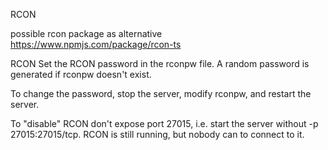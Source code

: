
RCON

possible rcon package as alternative
https://www.npmjs.com/package/rcon-ts

RCON
Set the RCON password in the rconpw file. A random password is generated if rconpw doesn't exist.

To change the password, stop the server, modify rconpw, and restart the server.

To "disable" RCON don't expose port 27015, i.e. start the server without -p 27015:27015/tcp. RCON is still running, but nobody can to connect to it.
